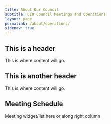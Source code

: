 ```yaml
---
title: About Our Council
subtitle: CIO Council Meetings and Operations
layout: page
permalink: /about/operations/
sidenav: true
---
```


## This is a header

This is where content will go.

## This is another header

This is where content will go.

## Meeting Schedule

Meeting widget/list here or along right column
